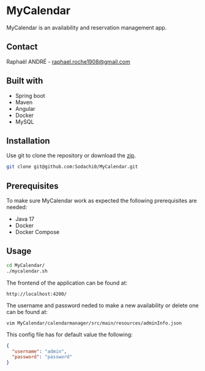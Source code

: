 
# MyCalendar

MyCalendar is an availability and reservation management app.

## Contact

Raphaël ANDRÉ - raphael.roche1908@gmail.com

## Built with

- Spring boot
- Maven
- Angular
- Docker
- MySQL

## Installation

Use git to clone the repository or download the [zip](https://github.com/Sodachi0/MyCalendar/archive/refs/heads/main.zip).

```bash
git clone git@github.com:Sodachi0/MyCalendar.git
```

## Prerequisites

To make sure MyCalendar work as expected the following prerequisites are needed:

- Java 17
- Docker
- Docker Compose

## Usage

```bash
cd MyCalendar/
./mycalendar.sh
```

The frontend of the application can be found at:
```
http://localhost:4200/
```

The username and password neded to make a new availability or delete one can be found at:
```
vim MyCalendar/calendarmanager/src/main/resources/adminInfo.json
```
This config file has for default value the following:
```json
{
  "username": "admin",
  "password": "password"
}
```
